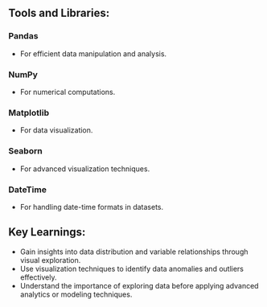 ## Tools and Libraries:
### Pandas
* For efficient data manipulation and analysis.
### NumPy
* For numerical computations.
### Matplotlib
* For data visualization.
### Seaborn
* For advanced visualization techniques.
### DateTime
* For handling date-time formats in datasets.

## Key Learnings:
* Gain insights into data distribution and variable relationships through visual exploration.
* Use visualization techniques to identify data anomalies and outliers effectively.
* Understand the importance of exploring data before applying advanced analytics or modeling techniques.
